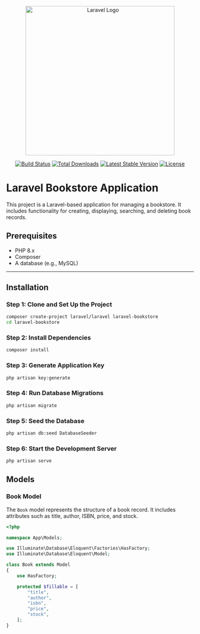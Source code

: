 <p align="center"><a href="https://laravel.com" target="_blank"><img src="https://raw.githubusercontent.com/laravel/art/master/logo-lockup/5%20SVG/2%20CMYK/1%20Full%20Color/laravel-logolockup-cmyk-red.svg" width="400" alt="Laravel Logo"></a></p>

<p align="center">
<a href="https://github.com/laravel/framework/actions"><img src="https://github.com/laravel/framework/workflows/tests/badge.svg" alt="Build Status"></a>
<a href="https://packagist.org/packages/laravel/framework"><img src="https://img.shields.io/packagist/dt/laravel/framework" alt="Total Downloads"></a>
<a href="https://packagist.org/packages/laravel/framework"><img src="https://img.shields.io/packagist/v/laravel/framework" alt="Latest Stable Version"></a>
<a href="https://packagist.org/packages/laravel/framework"><img src="https://img.shields.io/packagist/l/laravel/framework" alt="License"></a>
</p>

# Laravel Bookstore Application

This project is a Laravel-based application for managing a bookstore. It includes functionality for creating, displaying, searching, and deleting book records.

## Prerequisites

- PHP 8.x
- Composer
- A database (e.g., MySQL)

---

## Installation

### Step 1: Clone and Set Up the Project

```bash
composer create-project laravel/laravel laravel-bookstore
cd laravel-bookstore
```
### Step 2: Install Dependencies
```bash
composer install
```
### Step 3: Generate Application Key
```bash
php artisan key:generate
```
### Step 4: Run Database Migrations
```bash
php artisan migrate
```
### Step 5: Seed the Database
```bash
php artisan db:seed DatabaseSeeder
```
### Step 6: Start the Development Server
```bash
php artisan serve
```
## Models

### Book Model

The `Book` model represents the structure of a book record. It includes attributes such as title, author, ISBN, price, and stock.

```php
<?php

namespace App\Models;

use Illuminate\Database\Eloquent\Factories\HasFactory;
use Illuminate\Database\Eloquent\Model;

class Book extends Model
{
    use HasFactory;

    protected $fillable = [
        "title",
        "author",
        "isbn",
        "price",
        "stock",
    ];
}
```
